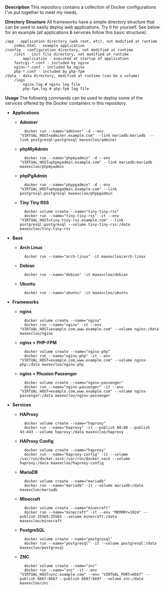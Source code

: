 **Description**
This repository contains a collection of Docker configurations I've put together
to meet my needs.

**Directory Structure**
All frameworks have a simple directory structure that can be used to easily
deploy web applications. Try it for yourself. See below for an example (all
applications & services follow this basic structure).

    /app - application directory (web root, etc), not modified at runtime
        index.html - example application
    /config - configuration directory, not modified at runtime
        /init - init file directory, not modified at runtime
            application - executed at startup of application
        fastcgi-*.conf - included by nginx
        nginx-*.conf - included by nginx
        php-*.conf - included by php-fpm
    /data - data directory, modified at runtime (can be a volume)
        /logs
            nginx.log # nginx log file
            php-fpm.log # php-fpm log file

**Usage**
The following commands can be used to deploy some of the services offered by the
Docker containers in this repository.

- **Applications**

    - **Adminer**

            docker run --name="adminer" -d --env "VIRTUAL_HOST=adminer.example.com" --link mariadb:mariadb  --link postgresql:postgresql maxexcloo/adminer

    - **phpMyAdmin**

            docker run --name="phpmyadmin" -d --env "VIRTUAL_HOST=phpmyadmin.example.com" --link mariadb:mariadb maxexcloo/phpmyadmin

    - **phpPgAdmin**

            docker run --name="phppgadmin" -d --env "VIRTUAL_HOST=phppgadmin.example.com" --link postgresql:postgresql maxexcloo/phppgadmin

    - **Tiny Tiny RSS**

            docker volume create --name="tiny-tiny-rss"
            docker run --name="tiny-tiny-rss" -it --env "VIRTUAL_HOST=tiny-tiny-rss.example.com" --link postgresql:postgresql --volume tiny-tiny-rss:/data maxexcloo/tiny-tiny-rss

- **Base**

    - **Arch Linux**

            docker run --name="arch-linux" -it maxexcloo/arch-linux

    - **Debian**

            docker run --name="debian" -it maxexcloo/debian

    - **Ubuntu**

            docker run --name="ubuntu" -it maxexcloo/ubuntu

- **Frameworks**

    - **nginx**

            docker volume create --name="nginx"
            docker run --name="nginx" -it --env "VIRTUAL_HOST=example.com,www.example.com" --volume nginx:/data maxexcloo/nginx

    - **nginx + PHP-FPM**

            docker volume create --name="nginx-php"
            docker run --name="nginx-php" -it --env "VIRTUAL_HOST=example.com,www.example.com" --volume nginx-php:/data maxexcloo/nginx-php

    - **nginx + Phusion Passenger**

            docker volume create --name="nginx-passenger"
            docker run --name="nginx-passenger" -it --env "VIRTUAL_HOST=example.com,www.example.com" --volume nginx-passenger:/data maxexcloo/nginx-passenger

- **Services**

    - **HAProxy**

            docker volume create --name="haproxy"
            docker run --name="haproxy" -it --publish 80:80 --publish 43:443 --volume haproxy:/data maxexcloo/haproxy

    - **HAProxy Config**

            docker volume create --name="haproxy"
            docker run --name="haproxy-config" -it --volume /var/run/docker.sock:/var/run/docker.sock --volume haproxy:/data maxexcloo/haproxy-config

    - **MariaDB**

            docker volume create --name="mariadb"
            docker run --name="mariadb" -it --volume mariadb:/data maxexcloo/mariadb

    - **Minecraft**

            docker volume create --name="minecraft"
            docker run --name="minecraft" -it --env "MEMORY=1024" --publish 25565:25565 --volume minecraft:/data maxexcloo/minecraft

    - **PostgreSQL**

            docker volume create --name="postgresql"
            docker run --name="postgresql" -it --volume postgresql:/data maxexcloo/postgresql

    - **ZNC**

            docker volume create --name="znc"
            docker run --name="znc" -it --env "VIRTUAL_HOST=znc.example.com" --env "VIRTUAL_PORT=6667" --publish 6667:6667 --publish 6697:6697 --volume znc:/data maxexcloo/znc
